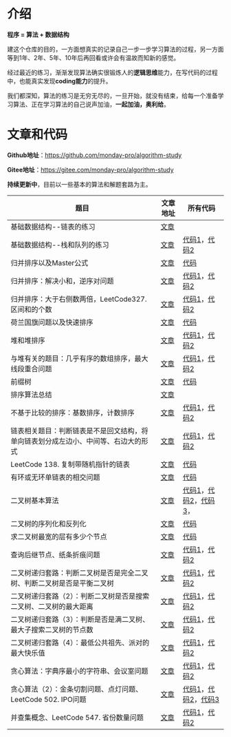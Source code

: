 # 介绍

**程序 = 算法 + 数据结构**



建这个仓库的目的，一方面想真实的记录自己一步一步学习算法的过程，另一方面等到1年、2年、5年、10年后再回看或许会有温故而知新的感觉。



经过最近的练习，渐渐发现算法确实很锻炼人的**逻辑思维**能力，在写代码的过程中，也能真实发现**coding能力**的提升。



我们都深知，算法的练习是无穷无尽的，一旦开始，就没有结束，给每一个准备学习算法、正在学习算法的自己说声加油，**一起加油，奥利给**。



# 文章和代码

**Github地址**：https://github.com/monday-pro/algorithm-study

**Gitee地址**：https://gitee.com/monday-pro/algorithm-study



**持续更新中**，目前以一些基本的算法和解题套路为主。

| 题目                                                         | 文章地址                                                     | 所有代码                                                     |
| ------------------------------------------------------------ | ------------------------------------------------------------ | ------------------------------------------------------------ |
| 基础数据结构--链表的练习                                     | [文章](https://mp.weixin.qq.com/s/tZ3aI_AldoT8dxzZLtX_LA)    |                                                              |
| 基础数据结构--栈和队列的练习                                 | [文章](https://mp.weixin.qq.com/s/ZE9VPxZ1rx3BxS7waKVAAA)    | [代码1](src/basic/stackqueue/TwoQueuesImplementStack.java)，[代码2](src/basic/stackqueue/TwoStacksImplementQueue.java) |
| 归并排序以及Master公式                                       | [文章](https://mp.weixin.qq.com/s/V_Ac1UnqJbJbZ89gVvKXHg)    | [代码](src/basic/mergesort/MergeSort.java)                   |
| 归并排序：解决小和，逆序对问题                               | [文章](https://mp.weixin.qq.com/s/6FdL3bm8LkmhWsKsRSSn3A)    | [代码1](src/basic/mergesort/SmallSum.java)，[代码2](src/basic/mergesort/ReversePair.java) |
| 归并排序：大于右侧数两倍，LeetCode327. 区间和的个数          | [文章](https://mp.weixin.qq.com/s/iejFWetKVOs3BXpClQLx9w)    | [代码1](src/basic/mergesort/BiggerThanRightTwice.java)，[代码2](src/basic/mergesort/CountOfRangeSum.java) |
| 荷兰国旗问题以及快速排序                                     | [文章](https://mp.weixin.qq.com/s/5wyGMkUSaC0txSYkVc2prA)    | [代码](src/basic/quicksort/QuickSort.java)                   |
| 堆和堆排序                                                   | [文章](https://mp.weixin.qq.com/s/AyMfxFu4MQv3kBM8UwBA4Q)    | [代码1](src/basic/heap/Heap.java)，[代码2](src/basic/heap/HeapSort.java) |
| 与堆有关的题目：几乎有序的数组排序，最大线段重合问题         | [文章](https://mp.weixin.qq.com/s/4PUaS2gj7tul4u69imKDaQ)    | [代码1](src/basic/heap/SortArrayDistanceLessK.java)，[代码2](src/basic/heap/LineCoverMax.java) |
| 前缀树                                                       | [文章](https://mp.weixin.qq.com/s/TImX032ttO_KOdmzYhDC3g)    | [代码](src/basic/trietree/TrieTree.java)                     |
| 排序算法总结                                                 | [文章](https://mp.weixin.qq.com/s/CFV8jkAcnFgKrCFFNe78aA)    |                                                              |
| 不基于比较的排序：基数排序，计数排序                         | [文章](https://mp.weixin.qq.com/s/Wg8sK_59BW6u70qaZztviw)    | [代码1](src/basic/nocomparesort/RadixSort.java)，[代码2](src/basic/nocomparesort/CountSort.java) |
| 链表相关题目：判断链表是不是回文结构，将单向链表划分成左边小、中间等、右边大的形式 | [文章](https://mp.weixin.qq.com/s/Z4Z-cwPUfIvpuA1VqAMSvQ)    | [代码1](src/basic/node/IsPalindromeList.java)，[代码2](src/basic/node/SmallerEqualBigger.java) |
| LeetCode 138. 复制带随机指针的链表                           | [文章](https://mp.weixin.qq.com/s/Vm9jFa6cM2ar-hOO4SpCYg)    | [代码](src/basic/node/CopyListWithRandom.java)               |
| 有环或无环单链表的相交问题                                   | [文章](https://mp.weixin.qq.com/s/MjsSwWOo-txyGBYvo6Ihuw)    | [代码](src/basic/node/FindFirstIntersectNode.java)           |
| 二叉树基本算法                                               | [文章](https://mp.weixin.qq.com/s/UxH4yST7JaQz9QAuO6anHQ)    | [代码1](src/basic/binarytree/LevelTraversalBinaryTree.java)，[代码2](src/basic/binarytree/RecursiveTraversalBinaryTree.java)，[代码3](src/basic/binarytree/UnRecursiveTraversalBinaryTree.java)， |
| 二叉树的序列化和反列化                                       | [文章](https://mp.weixin.qq.com/s/iirR_-W4bLHzn-WqCMJ-LA)    | [代码](src/basic/binarytree/SerializeAndDeserializeTree.java) |
| 求二叉树最宽的层有多少个节点                                 | [文章](https://mp.weixin.qq.com/s/dOGeIRJ6y46CqByJ9WGq2A)    | [代码](src/basic/binarytree/TreeMaxWidth.java)               |
| 查询后继节点、纸条折痕问题                                   | [文章](https://mp.weixin.qq.com/s/gSvEsKrFPjxxCydlHS25og)    | [代码1](src/basic/binarytree/SuccessorNode.java)，[代码2](src/basic/binarytree/PaperFolding.java) |
| 二叉树递归套路：判断二叉树是否是完全二叉树、判断二叉树是否是平衡二叉树 | [文章](https://mp.weixin.qq.com/s/TrGxwyEaq2y6LLaivk66bQ)    | [代码1](src/basic/binarytree/IsCompleteBinaryTree.java)，[代码2](src/basic/binarytree/IsBalancedBinaryTree.java) |
| 二叉树递归套路（2）：判断二叉树是否是搜索二叉树、二叉树的最大距离 | [文章](https://mp.weixin.qq.com/s?__biz=Mzg2NTYwMDM0Mg==&mid=2247486612&idx=1&sn=3a767209658b10c5ff8006bcfdd15eb3&chksm=ce56daadf92153bbb2875e0e81d4c465c58aed7f174174748199a4d97b118f80129414c20a16&scene=178&cur_album_id=2085925789451059201#rd) | [代码1](src/basic/binarytree/IsSearchBinaryTree.java)，[代码2](src/basic/binarytree/MaxDistance.java) |
| 二叉树递归套路（3）：判断是否是满二叉树、最大子搜索二叉树的节点数 | [文章](https://mp.weixin.qq.com/s?__biz=Mzg2NTYwMDM0Mg==&mid=2247486622&idx=1&sn=cc582db8edd6a53da24bc819f4f5780a&chksm=ce56daa7f92153b1316bce79c49188e4ed485bc693f510779c58b3527465115ca3337be94b83&scene=178&cur_album_id=2085925789451059201#rd) | [代码1](src/basic/binarytree/IsFullBinaryTree.java)，[代码2](src/basic/binarytree/MaxSubSearchBinaryTreeSize.java) |
| 二叉树递归套路（4）：最低公共祖先、派对的最大快乐值          | [文章](https://mp.weixin.qq.com/s?__biz=Mzg2NTYwMDM0Mg==&mid=2247486643&idx=1&sn=3205d61e35fdb826dbf0c5ab03695fef&chksm=ce56da8af921539c22e2773a1331202ecfe28e8a4a998799f6385e873601cea1d1cfd5d4d6cb&scene=178&cur_album_id=2085925789451059201#rd) | [代码1](src/basic/binarytree/LowestAncestor.java)，[代码2](src/basic/binarytree/MaxHappy.java) |
| 贪心算法：字典序最小的字符串、会议室问题                     | [文章](https://mp.weixin.qq.com/s?__biz=Mzg2NTYwMDM0Mg==&mid=2247486651&idx=1&sn=fe3ff07faa96a07797a23867139b27ba&chksm=ce56da82f92153947b340b51ce53e722ccf7d57306a5b2da43234d310863d4bfb4dbc82ef0b3&scene=178&cur_album_id=2085925789451059201#rd) | [代码1](src/basic/greedy/LowestDictionary.java)，[代码2](src/basic/greedy/BestArrange.java) |
| 贪心算法（2）：金条切割问题、点灯问题、LeetCode 502. IPO问题 | [文章](https://mp.weixin.qq.com/s?__biz=Mzg2NTYwMDM0Mg==&mid=2247486661&idx=1&sn=81374bd04170c73c556d9d75754e4b92&chksm=ce56dafcf92153ea387366d6ddd8eb289eb48306c41cca8d8b573248ad65e62bbc751813dbe8&scene=178&cur_album_id=2085925789451059201#rd) | [代码1](src/basic/greedy/LessMoneySplitGold.java)，[代码2](src/basic/greedy/Light.java)，[代码3](src/basic/greedy/IPO.java) |
| 并查集概念、LeetCode 547. 省份数量问题                       | [文章](https://mp.weixin.qq.com/s?__biz=Mzg2NTYwMDM0Mg==&mid=2247486679&idx=1&sn=5ff2d256185974b2ffc09918cc9dd3fc&chksm=ce56daeef92153f80c30c7bdbc5caa2b00dbfd0334ddc5f0f658d459dafcdfad90e46974dae8&scene=178&cur_album_id=2085925789451059201#rd) | [代码1](src/basic/unionfind/TheUnionFind.java)，[代码2](src/basic/unionfind/FindCircleNum.java) |


